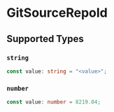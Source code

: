 # GitSourceRepoId


## Supported Types

### `string`

```typescript
const value: string = "<value>";
```

### `number`

```typescript
const value: number = 8219.04;
```

